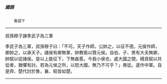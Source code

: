 

##### 國語
　　`魯語下`

* * *

叔孫穆子諫季武子為三軍

季武子為三軍，叔孫穆子曰：「不可。天子作師，公帥之，以征不德。元侯作師，卿帥之，以承天子。諸侯有卿無軍，帥教衛以贊元侯。自伯、子、男有大夫無卿，帥賦以從諸侯。是以上能征下，下無姦慝。今我小侯也，處大國之間，繕貢賦以共從者，猶懼有討。若為元侯之所，以怒大國，無乃不可乎？」弗從。遂作中軍。自是齊、楚代討於魯，襄、昭皆如楚。

* * *

